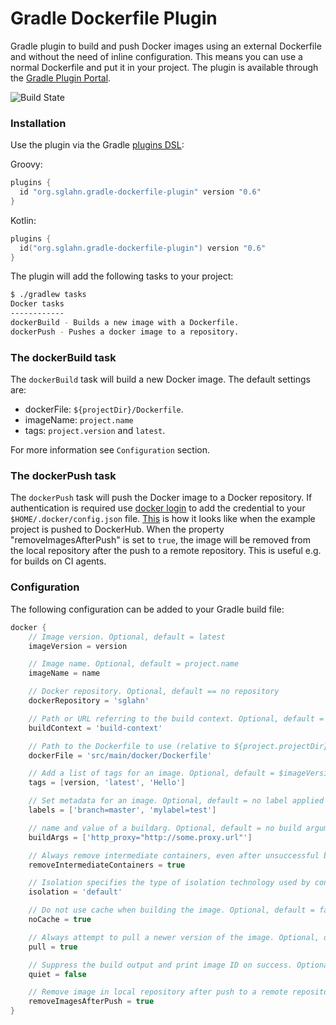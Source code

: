 # Gradle Dockerfile Plugin
Gradle plugin to build and push Docker images using an external Dockerfile and without the need of inline configuration. This means you can use a normal Dockerfile and put it in your project.
The plugin is available through the [Gradle Plugin Portal](https://plugins.gradle.org).

![Build State](https://github.com/sglahn/gradle-dockerfile-plugin/workflows/Build%20and%20Test/badge.svg)

### Installation
Use the plugin via the Gradle [plugins DSL](https://docs.gradle.org/current/userguide/plugins.html#sec:plugins_block):

Groovy:
```Groovy
plugins {
  id "org.sglahn.gradle-dockerfile-plugin" version "0.6"
}
```
Kotlin:
```Kotlin
plugins {
  id("org.sglahn.gradle-dockerfile-plugin") version "0.6"
}
```
The plugin will add the following tasks to your project:
```sh
$ ./gradlew tasks
Docker tasks
------------
dockerBuild - Builds a new image with a Dockerfile.
dockerPush - Pushes a docker image to a repository.
```
### The dockerBuild task
The `dockerBuild` task will build a new Docker image. The default settings are:

 - dockerFile: `${projectDir}/Dockerfile`.
 - imageName: `project.name`
 - tags: `project.version` and `latest`.

For more information see `Configuration` section.
### The dockerPush task
The `dockerPush` task will push the Docker image to a Docker repository.
If authentication is required use [docker login](https://docs.docker.com/engine/reference/commandline/login/) to
add the credential to your `$HOME/.docker/config.json` file. [This](https://hub.docker.com/r/sglahn/gradle-dockerfile-plugin-example-project/) 
is how it looks like when the example project is pushed to DockerHub. When the property "removeImagesAfterPush" is set to `true`, 
the image will be removed from the local repository after the push to a remote repository. This is useful e.g. for builds 
on CI agents. 
### Configuration
The following configuration can be added to your Gradle build file:
```gradle
docker {
    // Image version. Optional, default = latest
    imageVersion = version

    // Image name. Optional, default = project.name
    imageName = name

    // Docker repository. Optional, default == no repository
    dockerRepository = 'sglahn'

    // Path or URL referring to the build context. Optional, default = ${project.projectDir.getAbsolutePath()}
    buildContext = 'build-context'

    // Path to the Dockerfile to use (relative to ${project.projectDir}). Optional, default = ${buildContext}/Dockerfile
    dockerFile = 'src/main/docker/Dockerfile'

    // Add a list of tags for an image. Optional, default = $imageVersion
    tags = [version, 'latest', 'Hello']

    // Set metadata for an image. Optional, default = no label applied
    labels = ['branch=master', 'mylabel=test']

    // name and value of a buildarg. Optional, default = no build arguments
    buildArgs = ['http_proxy="http://some.proxy.url"']

    // Always remove intermediate containers, even after unsuccessful builds. Optional, default = false
    removeIntermediateContainers = true

    // Isolation specifies the type of isolation technology used by containers. Optional, default = default
    isolation = 'default'

    // Do not use cache when building the image. Optional, default = false
    noCache = true

    // Always attempt to pull a newer version of the image. Optional, default false
    pull = true

    // Suppress the build output and print image ID on success. Optional, default = true
    quiet = false

    // Remove image in local repository after push to a remote repository, useful for builds on CI agents. Optional, default = false
    removeImagesAfterPush = true
}
```
